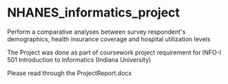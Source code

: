 # NHANES_informatics_project
Perform a comparative analyses between survey respondent's demographics, health insurance coverage and hospital utilization levels

The Project was done as part of coursework project requirement for INFO-I 501 Introduction to Informatics (Indiana University)

Please read through the ProjectReport.docx
